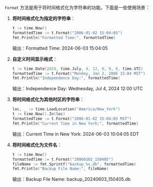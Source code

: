 `Format` 方法是用于将时间格式化为字符串的功能。下面是一些使用场景：

1. **将时间格式化为指定的字符串**：

   ```go
   t := time.Now()
   formattedTime := t.Format("2006-01-02 15:04:05")
   fmt.Println("Formatted Time:", formattedTime)
   ```
   输出：Formatted Time: 2024-06-03 15:04:05

2. **自定义时间显示格式**：

   ```go
   t := time.Date(2024, time.July, 4, 12, 0, 0, 0, time.UTC)
   formattedTime := t.Format("Monday, Jan 2, 2006 15:04 MST")
   fmt.Println("Independence Day:", formattedTime)
   ```
   输出：Independence Day: Wednesday, Jul 4, 2024 12:00 UTC

3. **将时间格式化为其他时区的字符串**：

   ```go
   loc, _ := time.LoadLocation("America/New_York")
   t := time.Now().In(loc)
   formattedTime := t.Format("2006-01-02 15:04:05 MST")
   fmt.Println("Current Time in New York:", formattedTime)
   ```
   输出：Current Time in New York: 2024-06-03 10:04:05 EDT

4. **将时间格式化为文件名**：

   ```go
   t := time.Now()
   formattedTime := t.Format("20060102_150405")
   fileName := fmt.Sprintf("backup_%s.db", formattedTime)
   fmt.Println("Backup File Name:", fileName)
   ```
   输出：Backup File Name: backup_20240603_150405.db
